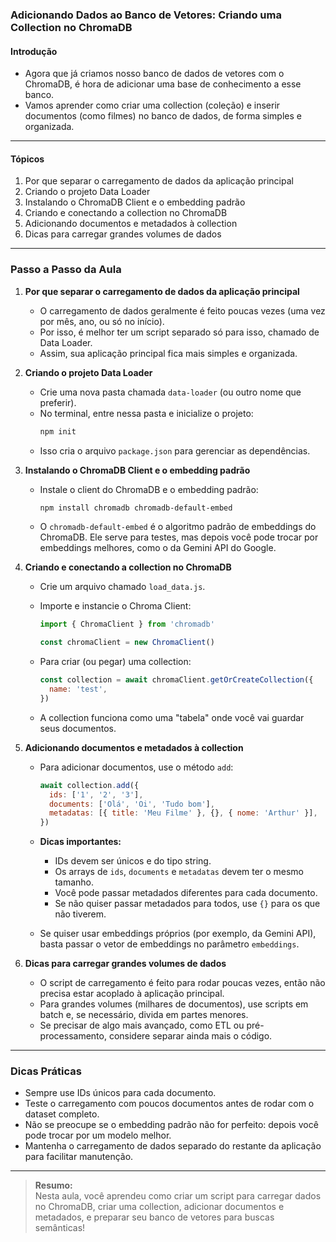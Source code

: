 ### **Adicionando Dados ao Banco de Vetores: Criando uma Collection no ChromaDB**

#### Introdução

- Agora que já criamos nosso banco de dados de vetores com o ChromaDB, é hora de adicionar uma base de conhecimento a esse banco.
- Vamos aprender como criar uma collection (coleção) e inserir documentos (como filmes) no banco de dados, de forma simples e organizada.

---

#### Tópicos

1. Por que separar o carregamento de dados da aplicação principal
2. Criando o projeto Data Loader
3. Instalando o ChromaDB Client e o embedding padrão
4. Criando e conectando a collection no ChromaDB
5. Adicionando documentos e metadados à collection
6. Dicas para carregar grandes volumes de dados

---

### Passo a Passo da Aula

1. **Por que separar o carregamento de dados da aplicação principal**

   - O carregamento de dados geralmente é feito poucas vezes (uma vez por mês, ano, ou só no início).
   - Por isso, é melhor ter um script separado só para isso, chamado de Data Loader.
   - Assim, sua aplicação principal fica mais simples e organizada.

2. **Criando o projeto Data Loader**

   - Crie uma nova pasta chamada `data-loader` (ou outro nome que preferir).
   - No terminal, entre nessa pasta e inicialize o projeto:
     ```sh
     npm init
     ```
   - Isso cria o arquivo `package.json` para gerenciar as dependências.

3. **Instalando o ChromaDB Client e o embedding padrão**

   - Instale o client do ChromaDB e o embedding padrão:
     ```sh
     npm install chromadb chromadb-default-embed
     ```
   - O `chromadb-default-embed` é o algoritmo padrão de embeddings do ChromaDB. Ele serve para testes, mas depois você pode trocar por embeddings melhores, como o da Gemini API do Google.

4. **Criando e conectando a collection no ChromaDB**

   - Crie um arquivo chamado `load_data.js`.
   - Importe e instancie o Chroma Client:

     ```js
     import { ChromaClient } from 'chromadb'

     const chromaClient = new ChromaClient()
     ```

   - Para criar (ou pegar) uma collection:
     ```js
     const collection = await chromaClient.getOrCreateCollection({
       name: 'test',
     })
     ```
   - A collection funciona como uma "tabela" onde você vai guardar seus documentos.

5. **Adicionando documentos e metadados à collection**

   - Para adicionar documentos, use o método `add`:
     ```js
     await collection.add({
       ids: ['1', '2', '3'],
       documents: ['Olá', 'Oi', 'Tudo bom'],
       metadatas: [{ title: 'Meu Filme' }, {}, { nome: 'Arthur' }],
     })
     ```
   - **Dicas importantes:**

     - IDs devem ser únicos e do tipo string.
     - Os arrays de `ids`, `documents` e `metadatas` devem ter o mesmo tamanho.
     - Você pode passar metadados diferentes para cada documento.
     - Se não quiser passar metadados para todos, use `{}` para os que não tiverem.

   - Se quiser usar embeddings próprios (por exemplo, da Gemini API), basta passar o vetor de embeddings no parâmetro `embeddings`.

6. **Dicas para carregar grandes volumes de dados**

   - O script de carregamento é feito para rodar poucas vezes, então não precisa estar acoplado à aplicação principal.
   - Para grandes volumes (milhares de documentos), use scripts em batch e, se necessário, divida em partes menores.
   - Se precisar de algo mais avançado, como ETL ou pré-processamento, considere separar ainda mais o código.

---

### Dicas Práticas

- Sempre use IDs únicos para cada documento.
- Teste o carregamento com poucos documentos antes de rodar com o dataset completo.
- Não se preocupe se o embedding padrão não for perfeito: depois você pode trocar por um modelo melhor.
- Mantenha o carregamento de dados separado do restante da aplicação para facilitar manutenção.

---

> **Resumo:**  
> Nesta aula, você aprendeu como criar um script para carregar dados no ChromaDB, criar uma collection, adicionar documentos e metadados, e preparar seu banco de vetores para buscas semânticas!

